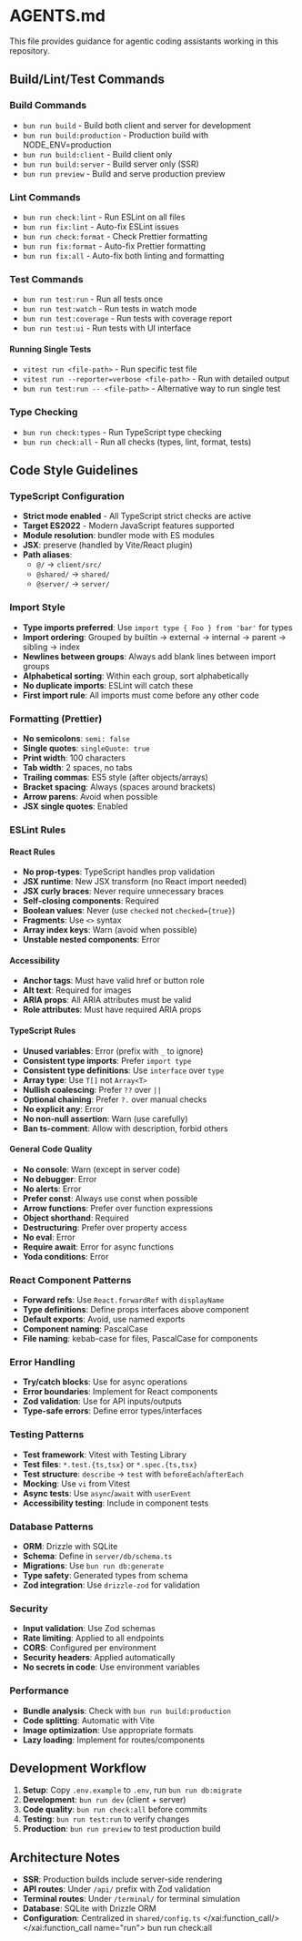 # AGENTS.md

This file provides guidance for agentic coding assistants working in this
repository.

## Build/Lint/Test Commands

### Build Commands

- `bun run build` - Build both client and server for development
- `bun run build:production` - Production build with NODE_ENV=production
- `bun run build:client` - Build client only
- `bun run build:server` - Build server only (SSR)
- `bun run preview` - Build and serve production preview

### Lint Commands

- `bun run check:lint` - Run ESLint on all files
- `bun run fix:lint` - Auto-fix ESLint issues
- `bun run check:format` - Check Prettier formatting
- `bun run fix:format` - Auto-fix Prettier formatting
- `bun run fix:all` - Auto-fix both linting and formatting

### Test Commands

- `bun run test:run` - Run all tests once
- `bun run test:watch` - Run tests in watch mode
- `bun run test:coverage` - Run tests with coverage report
- `bun run test:ui` - Run tests with UI interface

#### Running Single Tests

- `vitest run <file-path>` - Run specific test file
- `vitest run --reporter=verbose <file-path>` - Run with detailed output
- `bun run test:run -- <file-path>` - Alternative way to run single test

### Type Checking

- `bun run check:types` - Run TypeScript type checking
- `bun run check:all` - Run all checks (types, lint, format, tests)

## Code Style Guidelines

### TypeScript Configuration

- **Strict mode enabled** - All TypeScript strict checks are active
- **Target ES2022** - Modern JavaScript features supported
- **Module resolution**: bundler mode with ES modules
- **JSX**: preserve (handled by Vite/React plugin)
- **Path aliases**:
  - `@/` → `client/src/`
  - `@shared/` → `shared/`
  - `@server/` → `server/`

### Import Style

- **Type imports preferred**: Use `import type { Foo } from 'bar'` for types
- **Import ordering**: Grouped by builtin → external → internal → parent →
  sibling → index
- **Newlines between groups**: Always add blank lines between import groups
- **Alphabetical sorting**: Within each group, sort alphabetically
- **No duplicate imports**: ESLint will catch these
- **First import rule**: All imports must come before any other code

### Formatting (Prettier)

- **No semicolons**: `semi: false`
- **Single quotes**: `singleQuote: true`
- **Print width**: 100 characters
- **Tab width**: 2 spaces, no tabs
- **Trailing commas**: ES5 style (after objects/arrays)
- **Bracket spacing**: Always (spaces around brackets)
- **Arrow parens**: Avoid when possible
- **JSX single quotes**: Enabled

### ESLint Rules

#### React Rules

- **No prop-types**: TypeScript handles prop validation
- **JSX runtime**: New JSX transform (no React import needed)
- **JSX curly braces**: Never require unnecessary braces
- **Self-closing components**: Required
- **Boolean values**: Never (use `checked` not `checked={true}`)
- **Fragments**: Use `<>` syntax
- **Array index keys**: Warn (avoid when possible)
- **Unstable nested components**: Error

#### Accessibility

- **Anchor tags**: Must have valid href or button role
- **Alt text**: Required for images
- **ARIA props**: All ARIA attributes must be valid
- **Role attributes**: Must have required ARIA props

#### TypeScript Rules

- **Unused variables**: Error (prefix with `_` to ignore)
- **Consistent type imports**: Prefer `import type`
- **Consistent type definitions**: Use `interface` over `type`
- **Array type**: Use `T[]` not `Array<T>`
- **Nullish coalescing**: Prefer `??` over `||`
- **Optional chaining**: Prefer `?.` over manual checks
- **No explicit any**: Error
- **No non-null assertion**: Warn (use carefully)
- **Ban ts-comment**: Allow with description, forbid others

#### General Code Quality

- **No console**: Warn (except in server code)
- **No debugger**: Error
- **No alerts**: Error
- **Prefer const**: Always use const when possible
- **Arrow functions**: Prefer over function expressions
- **Object shorthand**: Required
- **Destructuring**: Prefer over property access
- **No eval**: Error
- **Require await**: Error for async functions
- **Yoda conditions**: Error

### React Component Patterns

- **Forward refs**: Use `React.forwardRef` with `displayName`
- **Type definitions**: Define props interfaces above component
- **Default exports**: Avoid, use named exports
- **Component naming**: PascalCase
- **File naming**: kebab-case for files, PascalCase for components

### Error Handling

- **Try/catch blocks**: Use for async operations
- **Error boundaries**: Implement for React components
- **Zod validation**: Use for API inputs/outputs
- **Type-safe errors**: Define error types/interfaces

### Testing Patterns

- **Test framework**: Vitest with Testing Library
- **Test files**: `*.test.{ts,tsx}` or `*.spec.{ts,tsx}`
- **Test structure**: `describe` → `test` with `beforeEach`/`afterEach`
- **Mocking**: Use `vi` from Vitest
- **Async tests**: Use `async`/`await` with `userEvent`
- **Accessibility testing**: Include in component tests

### Database Patterns

- **ORM**: Drizzle with SQLite
- **Schema**: Define in `server/db/schema.ts`
- **Migrations**: Use `bun run db:generate`
- **Type safety**: Generated types from schema
- **Zod integration**: Use `drizzle-zod` for validation

### Security

- **Input validation**: Use Zod schemas
- **Rate limiting**: Applied to all endpoints
- **CORS**: Configured per environment
- **Security headers**: Applied automatically
- **No secrets in code**: Use environment variables

### Performance

- **Bundle analysis**: Check with `bun run build:production`
- **Code splitting**: Automatic with Vite
- **Image optimization**: Use appropriate formats
- **Lazy loading**: Implement for routes/components

## Development Workflow

1. **Setup**: Copy `.env.example` to `.env`, run `bun run db:migrate`
2. **Development**: `bun run dev` (client + server)
3. **Code quality**: `bun run check:all` before commits
4. **Testing**: `bun run test:run` to verify changes
5. **Production**: `bun run preview` to test production build

## Architecture Notes

- **SSR**: Production builds include server-side rendering
- **API routes**: Under `/api/` prefix with Zod validation
- **Terminal routes**: Under `/terminal/` for terminal simulation
- **Database**: SQLite with Drizzle ORM
- **Configuration**: Centralized in `shared/config.ts`</content>
  </xai:function_call/> </xai:function_call name="run">
  <parameter name="command">bun run check:all
